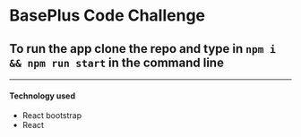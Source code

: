 # BasePlus Code Challenge

## To run the app clone the repo and type in `npm i && npm run start` in the command line

---

#### Technology used
- React bootstrap
- React
